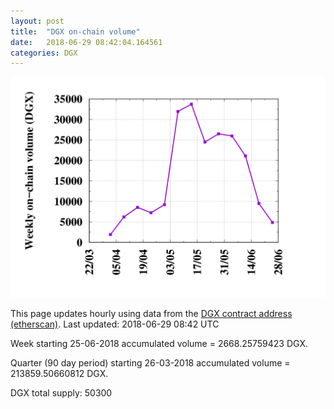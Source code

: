 ```yaml
---
layout: post
title:  "DGX on-chain volume"
date:   2018-06-29 08:42:04.164561
categories: DGX
---
```


![DGX volume graph](dgxvolume_scripts/out.png)


This page updates hourly using data from the [DGX contract address (etherscan)](https://etherscan.io/token/0x4f3afec4e5a3f2a6a1a411def7d7dfe50ee057bf). Last updated:
2018-06-29 08:42 UTC

Week starting 25-06-2018 accumulated volume = 2668.25759423 DGX.

Quarter (90 day period) starting 26-03-2018 accumulated volume = 213859.50660812 DGX.

DGX total supply: 50300
